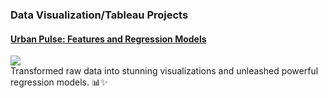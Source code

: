 ### Data Visualization/Tableau Projects

#### [Urban Pulse: Features and Regression Models](/project2_4and5)
<div class='tableauPlaceholder' id='viz1699873178537' style='position: relative'><noscript><a href='#'><img alt=' ' src='https://public.tableau.com/static/images/Se/SeoulBikeEfficientBikeMaintananceTiming/Sheet12/1_rss.png' style='border: none' /></a></noscript><object class='tableauViz'  style='display:none;'><param name='host_url' value='https%3A%2F%2Fpublic.tableau.com%2F' /> <param name='embed_code_version' value='3' /> <param name='site_root' value='' /><param name='name' value='SeoulBikeEfficientBikeMaintananceTiming/Sheet12' /><param name='tabs' value='yes' /><param name='toolbar' value='yes' /><param name='static_image' value='https://public.tableau.com/static/images/Se/SeoulBikeEfficientBikeMaintananceTiming/Sheet12/1.png' /> <param name='animate_transition' value='yes' /><param name='display_static_image' value='yes' /><param name='display_spinner' value='yes' /><param name='display_overlay' value='yes' /><param name='display_count' value='yes' /><param name='language' value='en-US' /></object></div><script type='text/javascript'>var divElement = document.getElementById('viz1699873178537');var vizElement = divElement.getElementsByTagName('object')[0];vizElement.style.width='100%';vizElement.style.height=(divElement.offsetWidth*0.75)+'px';var scriptElement = document.createElement('script');scriptElement.src = 'https://public.tableau.com/javascripts/api/viz_v1.js';vizElement.parentNode.insertBefore(scriptElement, vizElement);</script>
Transformed raw data into stunning visualizations and unleashed powerful regression models. 📊✨
